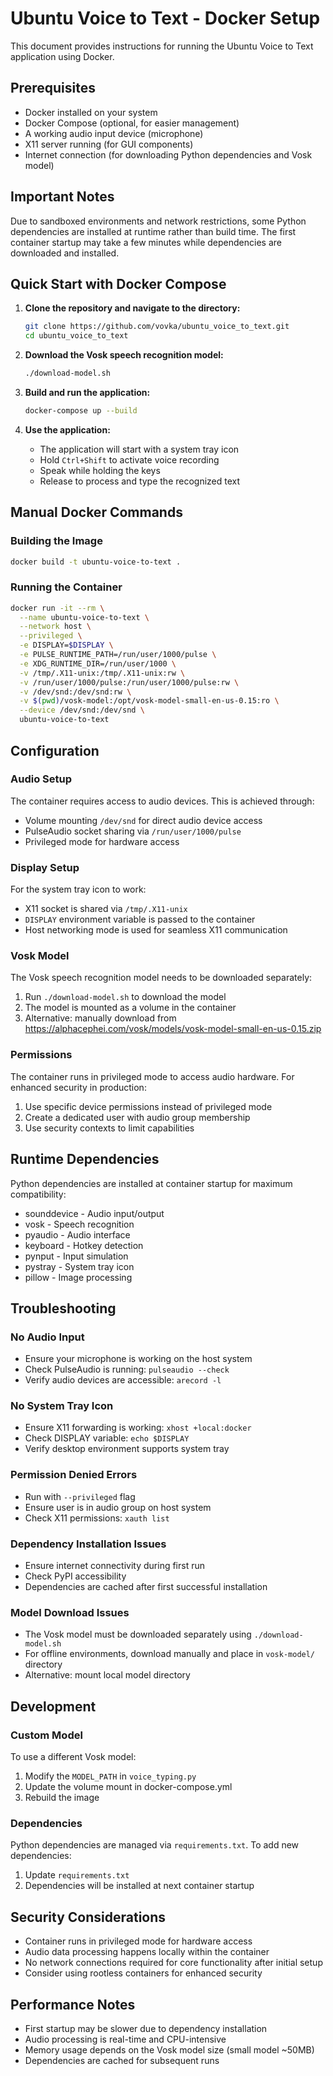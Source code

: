 # Ubuntu Voice to Text - Docker Setup

This document provides instructions for running the Ubuntu Voice to Text application using Docker.

## Prerequisites

- Docker installed on your system
- Docker Compose (optional, for easier management)
- A working audio input device (microphone)
- X11 server running (for GUI components)
- Internet connection (for downloading Python dependencies and Vosk model)

## Important Notes

Due to sandboxed environments and network restrictions, some Python dependencies are installed at runtime rather than build time. The first container startup may take a few minutes while dependencies are downloaded and installed.

## Quick Start with Docker Compose

1. **Clone the repository and navigate to the directory:**
   ```bash
   git clone https://github.com/vovka/ubuntu_voice_to_text.git
   cd ubuntu_voice_to_text
   ```

2. **Download the Vosk speech recognition model:**
   ```bash
   ./download-model.sh
   ```

3. **Build and run the application:**
   ```bash
   docker-compose up --build
   ```

4. **Use the application:**
   - The application will start with a system tray icon
   - Hold `Ctrl+Shift` to activate voice recording
   - Speak while holding the keys
   - Release to process and type the recognized text

## Manual Docker Commands

### Building the Image

```bash
docker build -t ubuntu-voice-to-text .
```

### Running the Container

```bash
docker run -it --rm \
  --name ubuntu-voice-to-text \
  --network host \
  --privileged \
  -e DISPLAY=$DISPLAY \
  -e PULSE_RUNTIME_PATH=/run/user/1000/pulse \
  -e XDG_RUNTIME_DIR=/run/user/1000 \
  -v /tmp/.X11-unix:/tmp/.X11-unix:rw \
  -v /run/user/1000/pulse:/run/user/1000/pulse:rw \
  -v /dev/snd:/dev/snd:rw \
  -v $(pwd)/vosk-model:/opt/vosk-model-small-en-us-0.15:ro \
  --device /dev/snd:/dev/snd \
  ubuntu-voice-to-text
```

## Configuration

### Audio Setup

The container requires access to audio devices. This is achieved through:
- Volume mounting `/dev/snd` for direct audio device access
- PulseAudio socket sharing via `/run/user/1000/pulse`
- Privileged mode for hardware access

### Display Setup

For the system tray icon to work:
- X11 socket is shared via `/tmp/.X11-unix`
- `DISPLAY` environment variable is passed to the container
- Host networking mode is used for seamless X11 communication

### Vosk Model

The Vosk speech recognition model needs to be downloaded separately:
1. Run `./download-model.sh` to download the model
2. The model is mounted as a volume in the container
3. Alternative: manually download from https://alphacephei.com/vosk/models/vosk-model-small-en-us-0.15.zip

### Permissions

The container runs in privileged mode to access audio hardware. For enhanced security in production:
1. Use specific device permissions instead of privileged mode
2. Create a dedicated user with audio group membership
3. Use security contexts to limit capabilities

## Runtime Dependencies

Python dependencies are installed at container startup for maximum compatibility:
- sounddevice - Audio input/output
- vosk - Speech recognition
- pyaudio - Audio interface
- keyboard - Hotkey detection
- pynput - Input simulation
- pystray - System tray icon
- pillow - Image processing

## Troubleshooting

### No Audio Input
- Ensure your microphone is working on the host system
- Check PulseAudio is running: `pulseaudio --check`
- Verify audio devices are accessible: `arecord -l`

### No System Tray Icon
- Ensure X11 forwarding is working: `xhost +local:docker`
- Check DISPLAY variable: `echo $DISPLAY`
- Verify desktop environment supports system tray

### Permission Denied Errors
- Run with `--privileged` flag
- Ensure user is in audio group on host system
- Check X11 permissions: `xauth list`

### Dependency Installation Issues
- Ensure internet connectivity during first run
- Check PyPI accessibility
- Dependencies are cached after first successful installation

### Model Download Issues
- The Vosk model must be downloaded separately using `./download-model.sh`
- For offline environments, download manually and place in `vosk-model/` directory
- Alternative: mount local model directory

## Development

### Custom Model
To use a different Vosk model:
1. Modify the `MODEL_PATH` in `voice_typing.py`
2. Update the volume mount in docker-compose.yml
3. Rebuild the image

### Dependencies
Python dependencies are managed via `requirements.txt`. To add new dependencies:
1. Update `requirements.txt`
2. Dependencies will be installed at next container startup

## Security Considerations

- Container runs in privileged mode for hardware access
- Audio data processing happens locally within the container
- No network connections required for core functionality after initial setup
- Consider using rootless containers for enhanced security

## Performance Notes

- First startup may be slower due to dependency installation
- Audio processing is real-time and CPU-intensive
- Memory usage depends on the Vosk model size (small model ~50MB)
- Dependencies are cached for subsequent runs